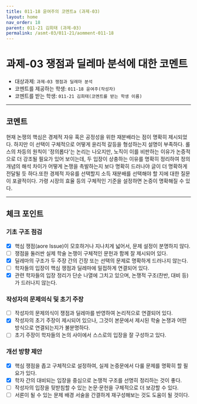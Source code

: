 ```yaml
---
title: 011-18 윤여주의 코멘트a (과제-03) 
layout: home
nav_order: 18
parent: 011-21 김희태 (과제-03)
permalink: /asmt-03/011-21/aomment-011-18
---
```


# 과제-03 쟁점과 딜레마 분석에 대한 코멘트

- 대상과제: `과제-03 쟁점과 딜레마 분석`
- 코멘트를 제공하는 학생: `011-18 윤여주(작성자)` 
- 코멘트를 받는 학생: `011-21 김희태(코멘트를 받는 학생 이름)` 

---

## 코멘트

현재 논쟁의 핵심은 경제적 자유 혹은 공정성을 위한 재분배라는 점이 명확히 제시되었다.
하지만 이 선택이 구체적으로 어떻게 윤리적 갈등을 형성하는지 설명이 부족하다.
롤스의 차등의 원칙이 '정의롭다'는 논리는 나오지만, 노직이 이를 비판하는 이유가 논증적으로 더 강조될 필요가 있어 보이는데, 두 입장이 상충하는 이유를 명확히 정리하여 정의 개념의 해석 차이가 어떻게 논쟁을 촉발하는지 보다 명확히 드러나야 글이 더 명확하게 전달될 듯 하다.또한 경제적 자유를 선택할지 소득 재분배를 선택해야 할 지에 대한 질문이 포괄적이다.
가령 시장의 효율 등의 구체적인 기준을 설정하면 논증이 명확해질 수 있다.


---

## 체크 포인트

### **기초 구조 점검**
- [x] 핵심 쟁점(aore Issue)이 모호하거나 지나치게 넓어서, 문제 설정이 분명하지 않다.
- [ ] 쟁점을 둘러싼 실제 학술 논쟁이 구체적인 문헌과 함께 잘 제시되어 있다.
- [x] 딜레마의 구조가 두 주장 간의 긴장 또는 선택의 문제로 명확하게 드러나지 않는다.
- [ ] 학자들의 입장이 핵심 쟁점과 딜레마에 밀접하게 연결되어 있다.
- [x] 관련 학자들의 입장 정리가 단순 나열에 그치고 있으며, 논쟁적 구조(찬반, 대비 등)가 드러나지 않는다.

### **작성자의 문제의식 및 초기 주장**
- [ ] 작성자의 문제의식이 쟁점과 딜레마를 반영하여 논리적으로 연결되어 있다.
- [x] 작성자의 초기 주장이 제시되어 있으나, 그것이 본문에서 제시된 학술 논쟁과 어떤 방식으로 연결되는지가 불분명하다.
- [ ] 초기 주장이 학자들의 논의 사이에서 스스로의 입장을 잘 구성하고 있다.

### **개선 방향 제안**
- [x] 핵심 쟁점을 좁고 구체적으로 설정하여, 실제 논증문에서 다룰 문제를 명확히 할 필요가 있다.
- [x] 학자 간의 대비되는 입장을 중심으로 논쟁적 구조를 선명히 정리하는 것이 좋다.
- [ ] 작성자의 입장을 뒷받침할 수 있는 논문·문헌을 구체적으로 더 보강할 수 있다.
- [ ] 서론이 될 수 있는 문제 배경 서술을 간결하게 재구성해보는 것도 도움이 될 것이다.
